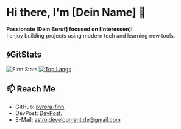 # Hi there, I'm [Dein Name] 👋

**Passionate [Dein Beruf] focused on [Interessen]!**  
I enjoy building projects using modern tech and learning new tools.

## 🌀GitStats
![Finn Stats](https://github-readme-stats.vercel.app/api?username=anuraghazra&show_icons=true&theme=holi)
[![Top Langs](https://github-readme-stats.vercel.app/api/top-langs/?username=anuraghazra)](https://github.com/anuraghazra/github-readme-stats)

## 📫 Reach Me
- GitHub: [pyrora-finn](https://github.com/pyrora-finn)
- DevPost: [DevPost.](https://devpost.com/pyrora-finn?ref_content=user-portfolio&ref_feature=portfolio&ref_medium=global-nav)
- E-Mail: [astro.development.de@gmail.com](astro.development.de@gmail.com)
